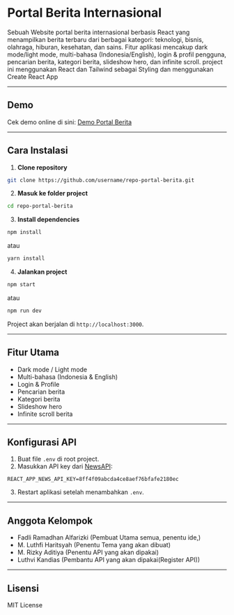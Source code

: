 # Portal Berita Internasional

Sebuah Website portal berita internasional berbasis React yang menampilkan berita terbaru dari berbagai kategori: teknologi, bisnis, olahraga, hiburan, kesehatan, dan sains. Fitur aplikasi mencakup dark mode/light mode, multi-bahasa (Indonesia/English), login & profil pengguna, pencarian berita, kategori berita, slideshow hero, dan infinite scroll. project ini menggunakan React dan Tailwind sebagai Styling dan menggunakan Create React App 

---

## Demo
Cek demo online di sini: [Demo Portal Berita](https://link-demo-kamu.com)

---

## Cara Instalasi

1. **Clone repository**
```bash
git clone https://github.com/username/repo-portal-berita.git
```

2. **Masuk ke folder project**
```bash
cd repo-portal-berita
```

3. **Install dependencies**
```bash
npm install
```
atau
```bash
yarn install
```

4. **Jalankan project**
```bash
npm start
```
atau
```bash
npm run dev 
```

Project akan berjalan di `http://localhost:3000`.

---

## Fitur Utama
- Dark mode / Light mode  
- Multi-bahasa (Indonesia & English)  
- Login & Profile  
- Pencarian berita  
- Kategori berita  
- Slideshow hero  
- Infinite scroll berita  

---

## Konfigurasi API
1. Buat file `.env` di root project.  
2. Masukkan API key dari [NewsAPI](https://newsapi.org):  
```
REACT_APP_NEWS_API_KEY=8ff4f09abcda4ce8aef76bfafe2180ec
```
3. Restart aplikasi setelah menambahkan `.env`.

---

## Anggota Kelompok
- Fadli Ramadhan Alfarizki  (Pembuat Utama semua, penentu ide,)
- M. Luthfi Haritsyah  (Penentu Tema yang akan dibuat)
- M. Rizky Aditiya   (Penentu API yang akan dipakai)
- Luthvi Kandias (Pembantu API yang akan dipakai(Register API))

---

## Lisensi
MIT License
